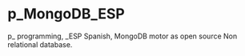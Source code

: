 # p_MongoDB_ESP
p_ programming, _ESP Spanish, MongoDB motor as open source Non relational database.
